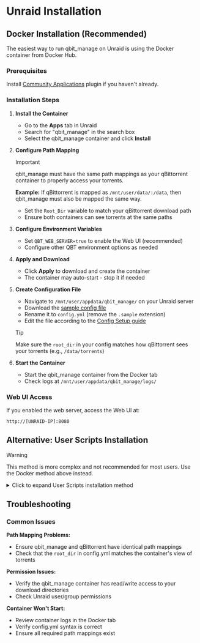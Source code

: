 # Unraid Installation

## Docker Installation (Recommended)

The easiest way to run qbit_manage on Unraid is using the Docker container from Docker Hub.

### Prerequisites

Install [Community Applications](https://forums.unraid.net/topic/38582-plug-in-community-applications/) plugin if you haven't already.

### Installation Steps

1. **Install the Container**
   - Go to the **Apps** tab in Unraid
   - Search for "qbit_manage" in the search box
   - Select the qbit_manage container and click **Install**

2. **Configure Path Mapping**

   > [!IMPORTANT]
   > qbit_manage must have the same path mappings as your qBittorrent container to properly access your torrents.

   **Example:** If qBittorrent is mapped as `/mnt/user/data/:/data`, then qbit_manage must also be mapped the same way.

   - Set the `Root_Dir` variable to match your qBittorrent download path
   - Ensure both containers can see torrents at the same paths

3. **Configure Environment Variables**
   - Set `QBT_WEB_SERVER=true` to enable the Web UI (recommended)
   - Configure other QBT environment options as needed

4. **Apply and Download**
   - Click **Apply** to download and create the container
   - The container may auto-start - stop it if needed

5. **Create Configuration File**
   - Navigate to `/mnt/user/appdata/qbit_manage/` on your Unraid server
   - Download the [sample config file](https://github.com/StuffAnThings/qbit_manage/blob/master/config/config.yml.sample)
   - Rename it to `config.yml` (remove the `.sample` extension)
   - Edit the file according to the [Config Setup guide](Config-Setup)

   > [!TIP]
   > Make sure the `root_dir` in your config matches how qBittorrent sees your torrents (e.g., `/data/torrents`)

6. **Start the Container**
   - Start the qbit_manage container from the Docker tab
   - Check logs at `/mnt/user/appdata/qbit_manage/logs/`

### Web UI Access

If you enabled the web server, access the Web UI at:
```
http://[UNRAID-IP]:8080
```

## Alternative: User Scripts Installation

> [!WARNING]
> This method is more complex and not recommended for most users. Use the Docker method above instead.

<details>
<summary>Click to expand User Scripts installation method</summary>

### Requirements
- [Nerd Pack](https://forums.unraid.net/topic/35866-unraid-6-nerdpack-cli-tools-iftop-iotop-screen-kbd-etc/) plugin
- Python packages: `python-pip`, `python3`, `python-setuptools`

### Installation
1. Install required Python packages via Nerd Pack
2. Download qbit_manage source to your server (e.g., `/mnt/user/data/scripts/qbit/`)
3. Create a User Script to install requirements:
   ```bash
   #!/bin/bash
   echo "Installing required packages"
   python3 -m pip install /mnt/user/data/scripts/qbit/
   echo "Required packages installed"
   ```
4. Set the script to run "At First Array Start Only"
5. Create another User Script to run qbit_manage:
   ```bash
   #!/bin/bash
   echo "Running qBitTorrent Management"
   python3 /mnt/user/data/scripts/qbit/qbit_manage.py \
     --config-file /mnt/user/data/scripts/qbit/config.yml \
     --log-file /mnt/user/data/scripts/qbit/activity.log \
     --run
   echo "qBitTorrent Management Completed"
   ```
6. Set a cron schedule (e.g., `*/30 * * * *` for every 30 minutes)

> [!TIP]
> Use `--dry-run` flag first to test your configuration before running live.

</details>

## Troubleshooting

### Common Issues

**Path Mapping Problems:**
- Ensure qbit_manage and qBittorrent have identical path mappings
- Check that the `root_dir` in config.yml matches the container's view of torrents

**Permission Issues:**
- Verify the qbit_manage container has read/write access to your download directories
- Check Unraid user/group permissions

**Container Won't Start:**
- Review container logs in the Docker tab
- Verify config.yml syntax is correct
- Ensure all required path mappings exist

